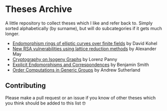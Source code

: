 # Theses Archive

A little repository to collect theses which I like and refer back to. Simply sorted alphabetically (by surname), but will do subcategories if it gets much longer.

- [Endomorphism rings of elliptic curves over finite fields](http://iml.univ-mrs.fr/~kohel/pub/thesis.pdf) by David Kohel
- [New RSA vulnerabilities using lattice reduction methods](https://digital.ub.uni-paderborn.de/ubpb/urn/urn:nbn:de:hbz:466-20030101205) by Alexander May
- [Cryptography on Isogeny Graphs](https://yx7.cc/docs/phd/thesis.pdf) by Lorenz Panny
- [Explicit Endomorphisms and Correspondences](http://www.ma.rhul.ac.uk/~bensmith/smith-thesis.pdf) by Benjamin Smith
- [Order Computations in Generic Groups](https://math.mit.edu/~drew/sutherland-phd.pdf) by Andrew Sutherland

## Contributing 

Please make a pull request or an issue if you know of other theses which you think should be added to this list 🤓
